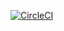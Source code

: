 [![CircleCI](https://dl.circleci.com/status-badge/img/gh/0luwanifemi/Application-Autodeploy-udapeople/tree/main.svg?style=svg)](https://dl.circleci.com/status-badge/redirect/gh/0luwanifemi/Application-Autodeploy-udapeople/tree/main)
